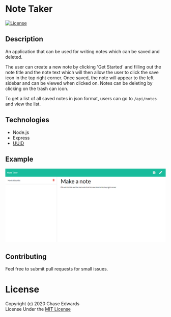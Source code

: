 # Note Taker
[![License](https://img.shields.io/badge/license-The%20MIT%20License-success.svg)](https://shields.io/)

## Description
An application that can be used for writing notes which can be saved and deleted.

The user can create a new note by clicking 'Get Started' and filling out the note title and the note text which will then allow the user to click the save icon in the top right corner. Once saved, the note will appear to the left sidebar and can be viewed when clicked on. Notes can be deleting by clicking on the trash can icon.

To get a list of all saved notes in json format, users can go to `/api/notes` and view the list.


## Technologies
* Node.js
* Express
* [UUID](https://www.npmjs.com/package/uuid)

## Example
![Note Taker Example](./public/assets/img/note-taker-example.png)

## Contributing
Feel free to submit pull requests for small issues.

# License
Copyright (c) 2020 Chase Edwards    
License Under the [MIT License](License)
